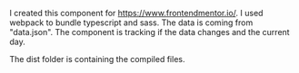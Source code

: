 I created this component for https://www.frontendmentor.io/.
I used webpack to bundle typescript and sass.
The data is coming from "data.json". The component is tracking if the data changes and the current day.

The dist folder is containing the compiled files.
